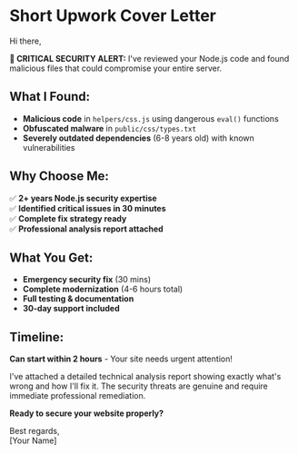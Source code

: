 # Short Upwork Cover Letter

Hi there,

**🚨 CRITICAL SECURITY ALERT:** I've reviewed your Node.js code and found malicious files that could compromise your entire server.

## What I Found:
- **Malicious code** in `helpers/css.js` using dangerous `eval()` functions
- **Obfuscated malware** in `public/css/types.txt` 
- **Severely outdated dependencies** (6-8 years old) with known vulnerabilities

## Why Choose Me:
✅ **2+ years Node.js security expertise**  
✅ **Identified critical issues in 30 minutes**  
✅ **Complete fix strategy ready**  
✅ **Professional analysis report attached**  

## What You Get:
- **Emergency security fix** (30 mins)
- **Complete modernization** (4-6 hours total)
- **Full testing & documentation**
- **30-day support included**

## Timeline:
**Can start within 2 hours** - Your site needs urgent attention!

I've attached a detailed technical analysis report showing exactly what's wrong and how I'll fix it. The security threats are genuine and require immediate professional remediation.

**Ready to secure your website properly?**

Best regards,  
[Your Name]
